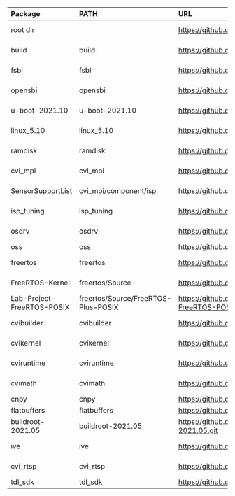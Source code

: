 
| Package                    | PATH                                | URL                                                      | Branch        | Commit       |
|:---------------------------|:------------------------------------|:---------------------------------------------------------|:--------------|:-------------|
| root dir                   |                                     | https://github.com/sophgo/sophpi.git                     | sg200x-evb    | f204047      |
| build                      | build                               | https://github.com/sophgo/build.git                      | sg200x-dev    | a62106d      |
| fsbl                       | fsbl                                | https://github.com/sophgo/fsbl.git                       | sg200x-dev    | 21baebd      |
| opensbi                    | opensbi                             | https://github.com/sophgo/opensbi.git                    | sg200x-dev    | 3b045ae      |
| u-boot-2021.10             | u-boot-2021.10                      | https://github.com/sophgo/u-boot-2021.10.git             | sg200x-dev    | 5ab9e1f91b   |
| linux_5.10                 | linux_5.10                          | https://github.com/sophgo/linux_5.10.git                 | sg200x-dev    | 4edc06097502 |
| ramdisk                    | ramdisk                             | https://github.com/sophgo/ramdisk.git                    | sg200x-dev    | 2a08fd2      |
| cvi_mpi                    | cvi_mpi                             | https://github.com/sophgo/cvi_mpi.git                    | sg200x-dev    | e1bfa7c      |
| SensorSupportList          | cvi_mpi/component/isp               | https://github.com/sophgo/SensorSupportList.git          | sg200x-dev    | 257c696      |
| isp_tuning                 | isp_tuning                          | https://github.com/sophgo/isp_tuning.git                 | sg200x-dev    | 321f704      |
| osdrv                      | osdrv                               | https://github.com/sophgo/osdrv.git                      | sg200x-dev    | b163aa0      |
| oss                        | oss                                 | https://github.com/sophgo/oss.git                        | master        | 095978b      |
| freertos                   | freertos                            | https://github.com/sophgo/freertos.git                   | sg200x-dev    | eb9faf5fe    |
| FreeRTOS-Kernel            | freertos/Source                     | https://github.com/sophgo/FreeRTOS-Kernel.git            | sg200x-dev    | d52c1b6e6    |
| Lab-Project-FreeRTOS-POSIX | freertos/Source/FreeRTOS-Plus-POSIX | https://github.com/sophgo/Lab-Project-FreeRTOS-POSIX.git | sg200x-dev    | 5042bfd      |
| cvibuilder                 | cvibuilder                          | https://github.com/sophgo/cvibuilder.git                 | sg200x-dev    | 4309f2a      |
| cvikernel                  | cvikernel                           | https://github.com/sophgo/cvikernel.git                  | sg200x-dev    | 9f1f57a      |
| cviruntime                 | cviruntime                          | https://github.com/sophgo/cviruntime.git                 | sg200x-dev    | 3f49386      |
| cvimath                    | cvimath                             | https://github.com/sophgo/cvimath.git                    | sg200x-dev    | ce8705f      |
| cnpy                       | cnpy                                | https://github.com/sophgo/cnpy.git                       | tpu           | 2f56f4c      |
| flatbuffers                | flatbuffers                         | https://github.com/sophgo/flatbuffers.git                | master        | 6da1cf7      |
| buildroot-2021.05          | buildroot-2021.05                   | https://github.com/sophgo/buildroot-2021.05.git          | sg200x-dev    | 5b7acd1b     |
| ive                        | ive                                 | https://github.com/sophgo/ive.git                        | sg200x-dev    | 64b1e5f      |
| cvi_rtsp                   | cvi_rtsp                            | https://github.com/sophgo/cvi_rtsp.git                   | sg200x-dev    | ff71340      |
| tdl_sdk                    | tdl_sdk                             | https://github.com/sophgo/tdl_sdk.git                    | master        | e7b67ec8     |
